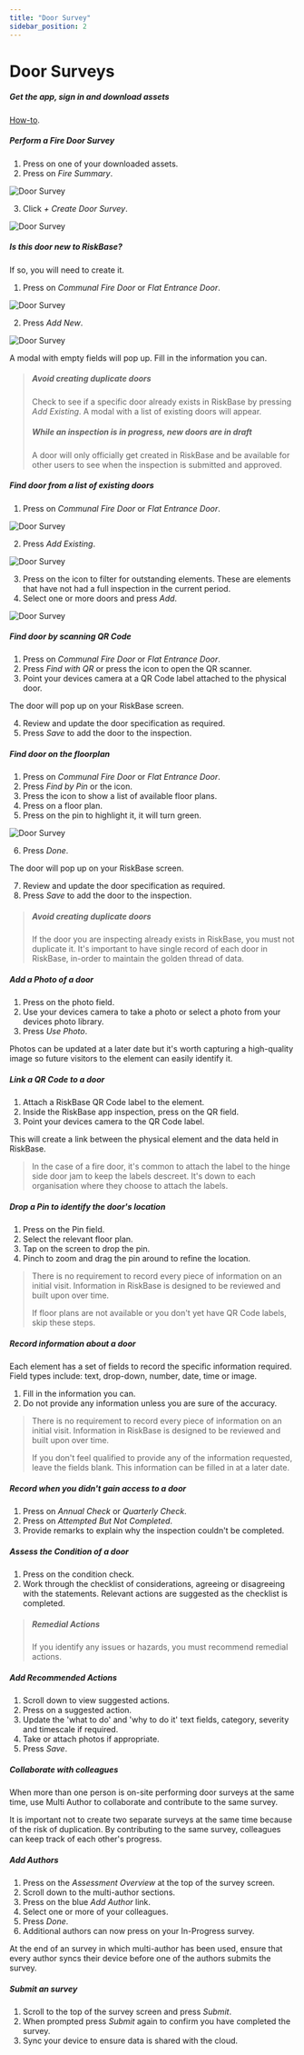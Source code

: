 ```yaml
---
title: "Door Survey"
sidebar_position: 2
---
```

# Door Surveys  

##### Get the app, sign in and download assets

[How-to](/support/how-to/get-started).

##### Perform a Fire Door Survey

1. Press on one of your downloaded assets.
1. Press on *Fire Summary*.

![Door Survey](/img/support/howto/firesummary.webp)

3. Click *+ Create Door Survey*.

![Door Survey](/img/support/howto/createdoorsurvey.webp)

##### Is this door new to RiskBase?

If so, you will need to create it.

1. Press on *Communal Fire Door* or *Flat Entrance Door*.

![Door Survey](/img/support/howto/communalfeddooripad.webp)

2. Press *Add New*.

![Door Survey](/img/support/howto/addnewexisting.webp)

A modal with empty fields will pop up. Fill in the information you can.

> ##### Avoid creating duplicate doors
>
> Check to see if a specific door already exists in RiskBase by pressing *Add Existing*. A modal with a list of existing doors will appear.
>
> ##### While an inspection is in progress, new doors are in draft
>
> A door will only officially get created in RiskBase and be available for other users to see when the inspection is submitted and approved.

##### Find door from a list of existing doors

1. Press on *Communal Fire Door* or *Flat Entrance Door*.

![Door Survey](/img/support/howto/communalfeddooripad.webp)

2. Press *Add Existing*.

![Door Survey](/img/support/howto/addnewexisting.webp)

3. Press on the *<i class="fa-light fa-sliders-up"></i>* icon to filter for outstanding elements. These are elements that have not had a full inspection in the current period.
1. Select one or more doors and press *Add*.

![Door Survey](/img/support/howto/existingdoors.webp)

##### Find door by scanning QR Code

1. Press on *Communal Fire Door* or *Flat Entrance Door*.
1. Press *Find with QR* or press the *<i class="fa-regular fa-qrcode"></i>* icon to open the QR scanner.
1. Point your devices camera at a QR Code label attached to the physical door.

The door will pop up on your RiskBase screen.

4. Review and update the door specification as required.
1. Press *Save* to add the door to the inspection.

##### Find door on the floorplan

1. Press on *Communal Fire Door* or *Flat Entrance Door*.
1. Press *Find by Pin* or the *<i class="fa-regular fa-location-pin"></i>* icon.
1. Press the *<i class="fa-regular fa-list"></i>* icon to show a list of available floor plans.
1. Press on a floor plan.
1. Press on the pin to highlight it, it will turn green.

![Door Survey](/img/support/howto/pin.webp)

6. Press *Done*.

The door will pop up on your RiskBase screen.

7. Review and update the door specification as required.
1. Press *Save* to add the door to the inspection.

> ##### Avoid creating duplicate doors
>
> If the door you are inspecting already exists in RiskBase, you must not duplicate it. It's important to have single record of each door in RiskBase, in-order to maintain the golden thread of data.  

##### Add a Photo of a door

1. Press on the photo field.
1. Use your devices camera to take a photo or select a photo from your devices photo library.
1. Press *Use Photo*.

Photos can be updated at a later date but it's worth capturing a high-quality image so future visitors to the element can easily identify it.

##### Link a QR Code to a door

1. Attach a RiskBase QR Code label to the element.
1. Inside the RiskBase app inspection, press on the QR field.
1. Point your devices camera to the QR Code label.

This will create a link between the physical element and the data held in RiskBase.

> In the case of a fire door, it's common to attach the label to the hinge side door jam to keep the labels descreet. It's down to each organisation where they choose to attach the labels.

##### Drop a Pin to identify the door's location

1. Press on the Pin field.
1. Select the relevant floor plan.
1. Tap on the screen to drop the pin.
1. Pinch to zoom and drag the pin around to refine the location.

> There is no requirement to record every piece of information on an initial visit. Information in RiskBase is designed to be reviewed and built upon over time.
>
> If floor plans are not available or you don't yet have QR Code labels, skip these steps.

##### Record information about a door

Each element has a set of fields to record the specific information required. Field types include: text, drop-down, number, date, time or image.

1. Fill in the information you can.
1. Do not provide any information unless you are sure of the accuracy.  

> There is no requirement to record every piece of information on an initial visit. Information in RiskBase is designed to be reviewed and built upon over time.
>
> If you don't feel qualified to provide any of the information requested, leave the fields blank. This information can be filled in at a later date.  

##### Record when you didn't gain access to a door

1. Press on *Annual Check* or *Quarterly Check*.
1. Press on *Attempted But Not Completed*.
1. Provide remarks to explain why the inspection couldn't be completed.

##### Assess the Condition of a door

1. Press on the condition check.
1. Work through the checklist of considerations, agreeing or disagreeing with the statements. Relevant actions are suggested as the checklist is completed.

> ##### Remedial Actions
>
> If you identify any issues or hazards, you must recommend remedial actions.

##### Add Recommended Actions

1. Scroll down to view suggested actions.
1. Press on a suggested action.
1. Update the 'what to do' and 'why to do it' text fields, category, severity and timescale if required.
1. Take or attach photos if appropriate.
1. Press *Save*.

##### Collaborate with colleagues

When more than one person is on-site performing door surveys at the same time, use Multi Author to collaborate and contribute to the same survey.

It is important not to create two separate surveys at the same time because of the risk of duplication. By contributing to the same survey, colleagues can keep track of each other's progress.

##### Add Authors

1. Press on the *Assessment Overview* at the top of the survey screen.
1. Scroll down to the multi-author sections.
1. Press on the blue *Add Author* link.
1. Select one or more of your colleagues.
1. Press *Done*.
1. Additional authors can now press on your In-Progress survey.

At the end of an survey in which multi-author has been used, ensure that every author syncs their device before one of the authors submits the survey.

##### Submit an survey

1. Scroll to the top of the survey screen and press *Submit*.
1. When prompted press *Submit* again to confirm you have completed the survey.
1. Sync your device to ensure data is shared with the cloud.
